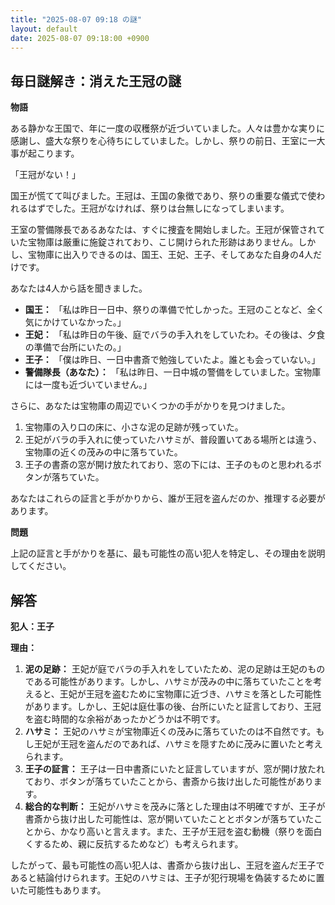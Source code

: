 ```yaml
---
title: "2025-08-07 09:18 の謎"
layout: default
date: 2025-08-07 09:18:00 +0900
---
```

## 毎日謎解き：消えた王冠の謎

**物語**

ある静かな王国で、年に一度の収穫祭が近づいていました。人々は豊かな実りに感謝し、盛大な祭りを心待ちにしていました。しかし、祭りの前日、王室に一大事が起こります。

「王冠がない！」

国王が慌てて叫びました。王冠は、王国の象徴であり、祭りの重要な儀式で使われるはずでした。王冠がなければ、祭りは台無しになってしまいます。

王室の警備隊長であるあなたは、すぐに捜査を開始しました。王冠が保管されていた宝物庫は厳重に施錠されており、こじ開けられた形跡はありません。しかし、宝物庫に出入りできるのは、国王、王妃、王子、そしてあなた自身の4人だけです。

あなたは4人から話を聞きました。

*   **国王：** 「私は昨日一日中、祭りの準備で忙しかった。王冠のことなど、全く気にかけていなかった。」
*   **王妃：** 「私は昨日の午後、庭でバラの手入れをしていたわ。その後は、夕食の準備で台所にいたの。」
*   **王子：** 「僕は昨日、一日中書斎で勉強していたよ。誰とも会っていない。」
*   **警備隊長（あなた）：** 「私は昨日、一日中城の警備をしていました。宝物庫には一度も近づいていません。」

さらに、あなたは宝物庫の周辺でいくつかの手がかりを見つけました。

1.  宝物庫の入り口の床に、小さな泥の足跡が残っていた。
2.  王妃がバラの手入れに使っていたハサミが、普段置いてある場所とは違う、宝物庫の近くの茂みの中に落ちていた。
3.  王子の書斎の窓が開け放たれており、窓の下には、王子のものと思われるボタンが落ちていた。

あなたはこれらの証言と手がかりから、誰が王冠を盗んだのか、推理する必要があります。

**問題**

上記の証言と手がかりを基に、最も可能性の高い犯人を特定し、その理由を説明してください。

## 解答

**犯人：王子**

**理由：**

1.  **泥の足跡：** 王妃が庭でバラの手入れをしていたため、泥の足跡は王妃のものである可能性があります。しかし、ハサミが茂みの中に落ちていたことを考えると、王妃が王冠を盗むために宝物庫に近づき、ハサミを落とした可能性があります。しかし、王妃は庭仕事の後、台所にいたと証言しており、王冠を盗む時間的な余裕があったかどうかは不明です。
2.  **ハサミ：** 王妃のハサミが宝物庫近くの茂みに落ちていたのは不自然です。もし王妃が王冠を盗んだのであれば、ハサミを隠すために茂みに置いたと考えられます。
3.  **王子の証言：** 王子は一日中書斎にいたと証言していますが、窓が開け放たれており、ボタンが落ちていたことから、書斎から抜け出した可能性があります。
4.  **総合的な判断：** 王妃がハサミを茂みに落とした理由は不明確ですが、王子が書斎から抜け出した可能性は、窓が開いていたこととボタンが落ちていたことから、かなり高いと言えます。また、王子が王冠を盗む動機（祭りを面白くするため、親に反抗するためなど）も考えられます。

したがって、最も可能性の高い犯人は、書斎から抜け出し、王冠を盗んだ王子であると結論付けられます。王妃のハサミは、王子が犯行現場を偽装するために置いた可能性もあります。
